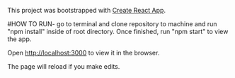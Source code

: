 This project was bootstrapped with [Create React App](https://github.com/facebook/create-react-app).


#HOW TO RUN- go to terminal and clone repository to machine and run "npm install" inside of root directory. Once finished, run "npm start" to view the app.

Open [http://localhost:3000](http://localhost:3000) to view it in the browser.

The page will reload if you make edits.<br>






